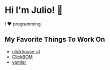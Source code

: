 # Hi I'm Julio! 🚀

I :hearts: programming.

## My Favorite Things To Work On

- [clickhouse-cl](https://github.com/juliojimenez/clickhouse-cl)
- [ClickBOM](https://github.com/ClickHouse/ClickBOM)
- [yamler](https://github.com/juliojimenez/yamler)
